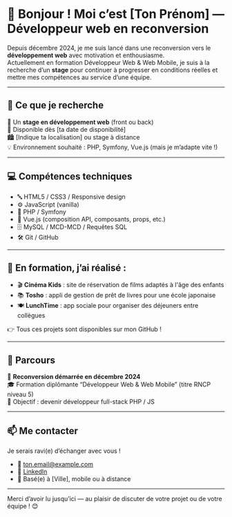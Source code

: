 # 👋 Bonjour ! Moi c’est [Ton Prénom] — Développeur web en reconversion

Depuis décembre 2024, je me suis lancé dans une reconversion vers le **développement web** avec motivation et enthousiasme.  
Actuellement en formation Développeur Web & Web Mobile, je suis à la recherche d’un **stage** pour continuer à progresser en conditions réelles et mettre mes compétences au service d’une équipe.

---

## 🎯 Ce que je recherche

🔎 Un **stage en développement web** (front ou back)  
📅 Disponible dès [ta date de disponibilité]  
🏙️ [Indique ta localisation] ou stage à distance  
💡 Environnement souhaité : PHP, Symfony, Vue.js (mais je m’adapte vite !)

---

## 💻 Compétences techniques

- 🔤 HTML5 / CSS3 / Responsive design
- ⚙️ JavaScript (vanilla)  
- 🔧 PHP / Symfony
- 🧱 Vue.js (composition API, composants, props, etc.)
- 🗄️ MySQL / MCD-MCD / Requêtes SQL
- 🛠️ Git / GitHub

---

## 🧠 En formation, j’ai réalisé :

- 🎬 **Cinéma Kids** : site de réservation de films adaptés à l'âge des enfants
- 📚 **Tosho** : appli de gestion de prêt de livres pour une école japonaise
- 🍽️ **LunchTime** : app sociale pour organiser des déjeuners entre collègues

👉 Tous ces projets sont disponibles sur mon GitHub !

---

## 👣 Parcours

🧭 **Reconversion démarrée en décembre 2024**  
🎓 Formation diplômante “Développeur Web & Web Mobile” (titre RNCP niveau 5)  
🎯 Objectif : devenir développeur full-stack PHP / JS

---

## 📫 Me contacter

Je serais ravi(e) d’échanger avec vous !

- 📧 [ton.email@example.com](mailto:ton.email@example.com)  
- 💼 [LinkedIn](https://www.linkedin.com/in/ton-profil/)  
- 📍 Basé(e) à [Ville], mobile ou à distance

---

Merci d’avoir lu jusqu’ici — au plaisir de discuter de votre projet ou de votre équipe ! 😊
